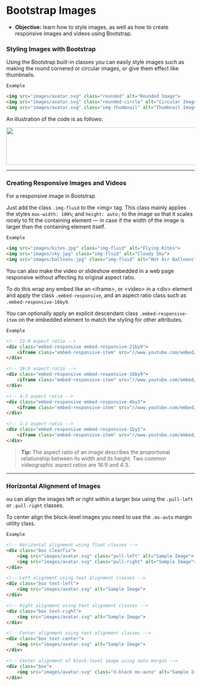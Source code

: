 # Bootstrap Images
- **Objective:** learn how to style images, as well as how to create responsive images and videos using Bootstrap.

### Styling Images with Bootstrap
Using the Bootstrap built-in classes you can easily style images such as making the round cornered or circular images, or give them effect like thumbnails.

`Example`
```html
<img src="images/avatar.svg" class="rounded" alt="Rounded Image">
<img src="images/avatar.svg" class="rounded-circle" alt="Circular Image">
<img src="images/avatar.svg" class="img-thumbnail" alt="Thumbnail Image">
```
An illustration of the code is as follows:

<a href="url"><img src="https://www.tutorialrepublic.com/lib/images/bootstrap-4/bootstrap-image-styling.png" height="100" width="800"></a>

---
### Creating Responsive Images and Videos
For a responsive image in Bootstrap 

Just add the class `.img-fluid` to the \<img> tag. This class mainly applies the styles `max-width: 100%`; and `height: auto;` to the image so that it scales nicely to fit the containing element — in case if the width of the image is larger than the containing element itself.

`Example`
```html
<img src="images/kites.jpg" class="img-fluid" alt="Flying Kites">
<img src="images/sky.jpg" class="img-fluid" alt="Cloudy Sky">
<img src="images/balloons.jpg" class="img-fluid" alt="Hot Air Balloons">
```
You can also make the video or slideshow embedded in a web page responsive without affecting its original aspect ratio. 

To do this wrap any embed like an \<iframe>, or \<video> in a \<div> element and apply the class `.embed-responsive`, and an aspect ratio class such as` .embed-responsive-16by9`.

You can optionally apply an explicit descendant class `.embed-responsive-item` on the embedded element to match the styling for other attributes.

`Example`
```html
<!-- 21:9 aspect ratio -->
<div class="embed-responsive embed-responsive-21by9">
    <iframe class="embed-responsive-item" src="//www.youtube.com/embed/YE7VzlLtp-4"></iframe>
</div>

<!-- 16:9 aspect ratio -->
<div class="embed-responsive embed-responsive-16by9">
    <iframe class="embed-responsive-item" src="//www.youtube.com/embed/YE7VzlLtp-4"></iframe>
</div>

<!-- 4:3 aspect ratio -->
<div class="embed-responsive embed-responsive-4by3">
    <iframe class="embed-responsive-item" src="//www.youtube.com/embed/YE7VzlLtp-4"></iframe>
</div>

<!-- 1:1 aspect ratio -->
<div class="embed-responsive embed-responsive-1by1">
    <iframe class="embed-responsive-item" src="//www.youtube.com/embed/YE7VzlLtp-4"></iframe>
</div>
```
> **Tip:**  The aspect ratio of an image describes the proportional relationship between its width and its height. Two common videographic aspect ratios are 16:9 and 4:3.

----
### Horizontal Alignment of Images
ou can align the images left or right within a larger box using the `.pull-left` or `.pull-right` classes. 


To center align the block-level images you need to use the `.mx-auto` margin utility class.

`Example`
```html
<!-- Horizontal alignment using float classes -->
<div class="box clearfix">
    <img src="images/avatar.svg" class="pull-left" alt="Sample Image">
    <img src="images/avatar.svg" class="pull-right" alt="Sample Image">
</div>

<!-- Left alignment using text alignment classes -->
<div class="box text-left">
    <img src="images/avatar.svg" alt="Sample Image">
</div>

<!-- Right alignment using text alignment classes -->
<div class="box text-right">
    <img src="images/avatar.svg" alt="Sample Image">
</div>

<!-- Center alignment using text alignment classes -->
<div class="box text-center">
    <img src="images/avatar.svg" alt="Sample Image">
</div>

<!-- Center alignment of block-level image using auto margin -->
<div class="box">
    <img src="images/avatar.svg" class="d-block mx-auto" alt="Sample Image">
</div>
```
